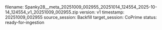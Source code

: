 filename: Spanky28__meta_20251009_002955_20251014_124554_2025-10-14_124554_v1_20251009_002955.zip
version: v1
timestamp: 20251009_002955
source_session: Backfill
target_session: CoPrime
status: ready-for-ingestion

